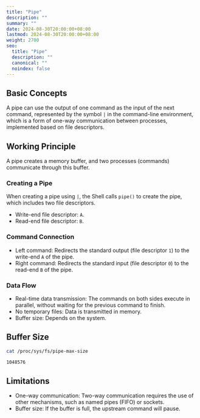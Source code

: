 ```yaml
---
title: "Pipe"
description: ""
summary: ""
date: 2024-08-30T20:00:00+08:00
lastmod: 2024-08-30T20:00:00+08:00
weight: 2700
seo:
  title: "Pipe"
  description: ""
  canonical: ""
  noindex: false
---
```


## Basic Concepts

A pipe can use the output of one command as the input of the next command,
represented by the symbol `|` in the command-line environment, which is a form of one-way communication between processes, implemented based on file descriptors.

## Working Principle

A pipe creates a memory buffer, and two processes (commands) communicate through this buffer.

### Creating a Pipe

When creating a pipe using `|`, the Shell calls `pipe()` to create the pipe, which includes two file descriptors.

* Write-end file descriptor: `A`.
* Read-end file descriptor: `B`.

### Command Connection

* Left command: Redirects the standard output (file descriptor `1`) to the write-end `A` of the pipe.
* Right command: Redirects the standard input (file descriptor `0`) to the read-end `B` of the pipe.

### Data Flow

* Real-time data transmission: The commands on both sides execute in parallel, without waiting for the previous command to finish.
* No temporary files: Data is transmitted in memory.
* Buffer size: Depends on the system.

## Buffer Size

```bash {frame="none"}
cat /proc/sys/fs/pipe-max-size
```

```bash {frame="none"}
1048576
```

## Limitations

* One-way communication: Two-way communication requires the use of other mechanisms, such as named pipes (FIFO) or sockets.
* Buffer size: If the buffer is full, the upstream command will pause.
